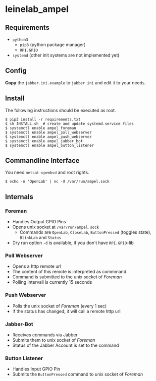 # leinelab_ampel

## Requirements

* ```python3```
  * ```pip3``` (python package manager)
  * ```RPI.GPIO```
* ```systemd``` (other init systems are not implemented yet)

## Config

**Copy** the ```jabber.ini.example``` to ```jabber.ini``` and edit it to your needs.

## Install

The following instructions should be executed as root.

```shell
$ pip3 install -r requirements.txt
$ sh INSTALL.sh  # create and update systemd.service files
$ systemctl enable ampel_foreman
$ systemctl enable ampel_poll_webserver
$ systemctl enable ampel_push_webserver
$ systemctl enable ampel_jabber_bot
$ systemctl enable ampel_button_listener
```

## Commandline Interface

You need ```netcat-openbsd``` and root rights.

```shell
$ echo -n 'OpenLab' | nc -U /var/run/ampel.sock
```

## Internals

### Foreman

* Handles Output GPIO Pins
* Opens unix socket at ```/var/run/ampel.sock```
  * Commands are ```OpenLab```, ```CloseLab```, ```ButtonPressed``` (toggles state), ```BlinkLab``` and ```Status```
* Dry run option ```-d``` is available, if you don't have ```RPI.GPIO```-lib

### Poll Webserver

* Opens a http remote url
* The content of this remote is interpreted as commmand
* Command is submitted to the unix socket of *Foreman*
* Polling intervall is currently 15 seconds

### Push Webserver

* Polls the unix socket of *Foreman* (every 1 sec)
* If the status has changed, it will call a remote http url

### Jabber-Bot

* Receives commands via Jabber
* Submits them to unix socket of *Foreman*
* Status of the Jabber Account is set to the command

### Button Listener

* Handles Input GPIO Pin
* Submits the ```ButtonPressed``` command to unix socket of *Foreman*
